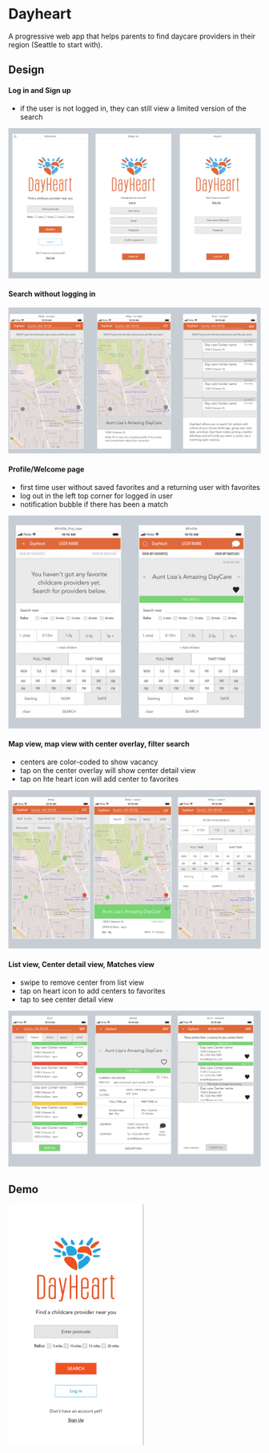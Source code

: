 # Dayheart
A progressive web app that helps parents to find daycare providers in their region (Seattle to start with).

## Design

#### Log in and Sign up
* if the user is not logged in, they can still view a limited version of the search

![login](https://github.com/Venablena/Dayheart/blob/master/Templates/login.png )

#### Search without logging in

![search_no-login](https://github.com/Venablena/Dayheart/blob/master/Templates/search_no-login.png )

#### Profile/Welcome page
* first time user without saved favorites and a returning user with favorites
* log out in the left top corner for logged in user
* notification bubble if there has been a match

![welcome](https://github.com/Venablena/Dayheart/blob/master/Templates/welcome.png )

#### Map view, map view with center overlay, filter search
* centers are color-coded to show vacancy
* tap on the center overlay will show center detail view
* tap on hte heart icon will add center to favorites

![search](https://github.com/Venablena/Dayheart/blob/master/Templates/search.png )

#### List view, Center detail view, Matches view
* swipe to remove center from list view
* tap on heart icon to add centers to favorites
* tap to see center detail view

![list-detail-matches](https://github.com/Venablena/Dayheart/blob/master/Templates/list-detail-matches.png)

## Demo

<img src="https://github.com/Venablena/Dayheart/blob/master/Templates/Dayheart_mock1.gif" width="270">
